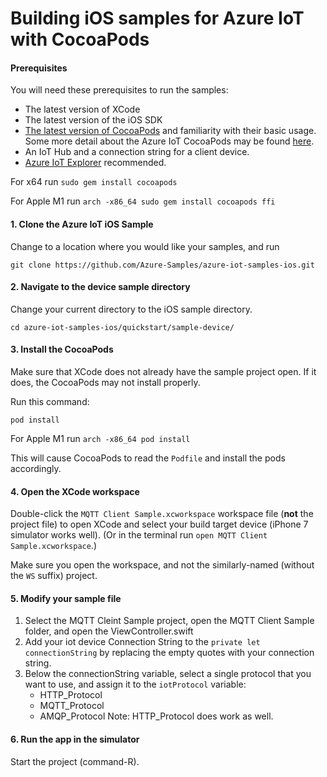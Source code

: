 # Building iOS samples for Azure IoT with CocoaPods

#### Prerequisites
 You will need these prerequisites to run the samples:
* The latest version of XCode
* The latest version of the iOS SDK
* [The latest version of CocoaPods](https://guides.cocoapods.org/using/index.html) and 
familiarity with their basic usage. Some more detail about the Azure IoT CocoaPods
may be found [here](./CocoaPods.md).
* An IoT Hub and a connection string for a client device.
* [Azure IoT Explorer](https://github.com/Azure/azure-iot-explorer) recommended.

For x64 run `sudo gem install cocoapods`

For Apple M1 run `arch -x86_64 sudo gem install cocoapods ffi`

#### 1. Clone the Azure IoT iOS Sample

Change to a location where you would like your samples, and run

`git clone https://github.com/Azure-Samples/azure-iot-samples-ios.git`


#### 2. Navigate to the device sample directory

Change your current directory to the iOS sample directory.

`cd azure-iot-samples-ios/quickstart/sample-device/`

#### 3. Install the CocoaPods

Make sure that XCode does not already have the sample project open. If
it does, the CocoaPods may not install properly.

Run this command:

`pod install`

For Apple M1 run `arch -x86_64 pod install`

This will cause CocoaPods to read the `Podfile` and install the pods accordingly.

#### 4. Open the XCode workspace

Double-click the `MQTT Client Sample.xcworkspace` workspace file (**not** the project file) to
open XCode and select your build target device (iPhone 7 simulator works well).
(Or in the terminal run `open MQTT Client Sample.xcworkspace`.)

Make sure you open the workspace, and not the similarly-named (without the `WS` suffix) project.

#### 5. Modify your sample file

1. Select the MQTT Cleint Sample project, open the MQTT Client Sample folder, and open the ViewController.swift
2. Add your iot device Connection String to the `private let connectionString` by replacing the empty quotes with your connection string.
3. Below the connectionString variable, select a single protocol that you want to use, and assign it to the `iotProtocol` variable:
    * HTTP_Protocol
    * MQTT_Protocol
    * AMQP_Protocol
    Note: HTTP_Protocol does work as well. 

#### 6. Run the app in the simulator

Start the project (command-R). 

